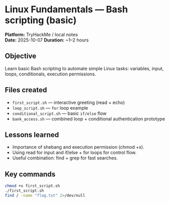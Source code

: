# Linux Fundamentals — Bash scripting (basic)

**Platform:** TryHackMe / local notes  
**Date:** 2025-10-07
**Duration:** ~1–2 hours

## Objective
Learn basic Bash scripting to automate simple Linux tasks: variables, input, loops, conditionals, execution permissions.

## Files created
- `first_script.sh` — interactive greeting (read + echo)
- `loop_script.sh` — `for` loop example
- `conditional_script.sh` — basic `if/else` flow
- `bank_access.sh` — combined loop + conditional authentication prototype

## Lessons learned
- Importance of shebang and execution permission (chmod +x).
- Using read for input and if/else + for loops for control flow.
- Useful combination: find + grep for fast searches.

## Key commands
```bash
chmod +x first_script.sh
./first_script.sh
find / -name "flag.txt" 2>/dev/null  
```


